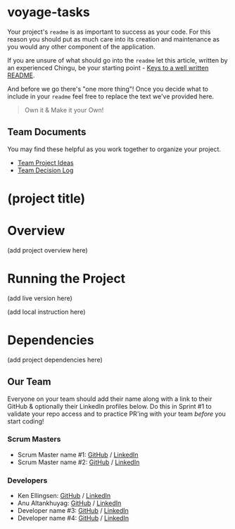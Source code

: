 # voyage-tasks

Your project's `readme` is as important to success as your code. For
this reason you should put as much care into its creation and maintenance
as you would any other component of the application.

If you are unsure of what should go into the `readme` let this article,
written by an experienced Chingu, be your starting point -
[Keys to a well written README](https://tinyurl.com/yk3wubft).

And before we go there's "one more thing"! Once you decide what to include
in your `readme` feel free to replace the text we've provided here.

> Own it & Make it your Own!

## Team Documents

You may find these helpful as you work together to organize your project.

- [Team Project Ideas](./docs/team_project_ideas.md)
- [Team Decision Log](./docs/team_decision_log.md)

# (project title)

# Overview

(add project overview here)

# Running the Project

(add live version here)

(add local instruction here)

# Dependencies

(add project dependencies here)

## Our Team

Everyone on your team should add their name along with a link to their GitHub
& optionally their LinkedIn profiles below. Do this in Sprint #1 to validate
your repo access and to practice PR'ing with your team _before_ you start
coding!

### Scrum Masters

- Scrum Master name #1: [GitHub](https://github.com/ghaccountname) / [LinkedIn](https://linkedin.com/in/liaccountname)
- Scrum Master name #2: [GitHub](https://github.com/ghaccountname) / [LinkedIn](https://linkedin.com/in/liaccountname)

### Developers

- Ken Ellingsen: [GitHub](https://github.com/ken-ellingsen) / [LinkedIn](https://www.linkedin.com/in/ken-ellingsen/)
- Anu Altankhuyag: [GitHub](https://github.com/lunargravity) / [LinkedIn](https://www.linkedin.com/in/anu-altankhuyag/)
- Developer name #3: [GitHub](https://github.com/ghaccountname) / [LinkedIn](https://linkedin.com/in/liaccountname)
- Developer name #4: [GitHub](https://github.com/ghaccountname) / [LinkedIn](https://linkedin.com/in/liaccountname)
